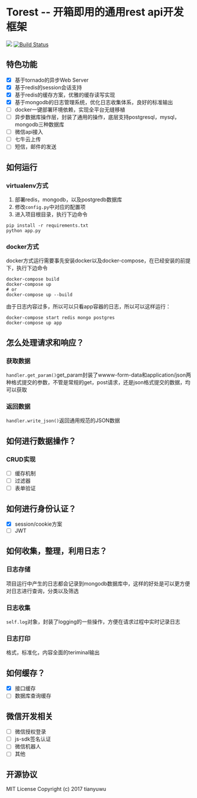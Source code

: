 # Torest -- 开箱即用的通用rest api开发框架
![](https://img.shields.io/github/license/mashape/apistatus.svg) [![Build Status](https://travis-ci.org/tianyuwu/Torest.svg?branch=master)](https://travis-ci.org/tianyuwu/Torest)
## 特色功能
- [x] 基于tornado的异步Web Server
- [x] 基于redis的session会话支持
- [x] 基于redis的缓存方案，优雅的缓存读写实现
- [x] 基于mongodb的日志管理系统，优化日志收集体系，良好的标准输出
- [ ] docker一键部署环境依赖，实现全平台无缝移植
- [ ] 异步数据库操作层，封装了通用的操作，底层支持postgresql，mysql，mongodb三种数据库
- [ ] 微信api接入
- [ ] 七牛云上传
- [ ] 短信，邮件的发送

## 如何运行
### virtualenv方式
1. 部署redis，mongodb，以及postgredb数据库
2. 修改`config.py`中对应的配置项
3. 进入项目根目录，执行下边命令
```
pip install -r requirements.txt
python app.py
```
### docker方式
docker方式运行需要事先安装docker以及docker-compose，在已经安装的前提下，执行下边命令
```
docker-compose build
docker-compose up
# or
docker-compose up --build
```
由于日志内容过多，所以可以只看app容器的日志，所以可以这样运行：
```
docker-compose start redis mongo postgres
docker-compose up app
```

## 怎么处理请求和响应？
### 获取数据
`handler.get_param()`get_param封装了wwww-form-data和application/json两种格式提交的参数，不管是常规的get，post请求，还是json格式提交的数据，均可以获取
### 返回数据
`handler.write_json()`返回通用规范的JSON数据

## 如何进行数据操作？
### CRUD实现
- [ ] 缓存机制
- [ ] 过滤器
- [ ] 表单验证

## 如何进行身份认证？
- [x] session/cookie方案
- [ ] JWT

## 如何收集，整理，利用日志？
### 日志存储
项目运行中产生的日志都会记录到mongodb数据库中，这样的好处是可以更方便对日志进行查询，分类以及筛选
### 日志收集
`self.log`对象，封装了logging的一些操作，方便在请求过程中实时记录日志
### 日志打印
格式，标准化，内容全面的teriminal输出

## 如何缓存？
- [x] 接口缓存
- [ ] 数据库查询缓存

## 微信开发相关
- [ ] 微信授权登录
- [ ] js-sdk签名认证
- [ ] 微信机器人
- [ ] 其他

## 开源协议
MIT License
Copyright (c) 2017 tianyuwu